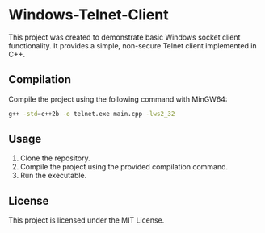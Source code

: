 # Windows-Telnet-Client

This project was created to demonstrate basic Windows socket client functionality. It provides a simple, non-secure Telnet client implemented in C++.

## Compilation

Compile the project using the following command with MinGW64:

```sh
g++ -std=c++2b -o telnet.exe main.cpp -lws2_32
```

## Usage

1. Clone the repository.
2. Compile the project using the provided compilation command.
3. Run the executable.

## License

This project is licensed under the MIT License.
